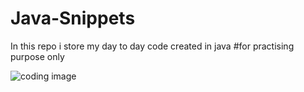 # Java-Snippets
In this repo i store my day to day code created in java    #for practising purpose only

<img src="https://png.pngtree.com/png-vector/20250104/ourlarge/pngtree-energetic-young-programmer-at-work-png-image_15042881.png" alt ="coding image">
